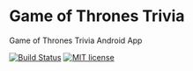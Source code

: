 # Game of Thrones Trivia
Game of Thrones Trivia Android App

[![Build Status](https://travis-ci.com/AdoraNwodo/got-trivia.svg?token=oVRWJeAgyroqNrfbKF32&branch=master)](https://travis-ci.com/AdoraNwodo/got-trivia)
[![MIT license](https://img.shields.io/github/license/AdoraNwodo/got-trivia.svg)](https://github.com/AdoraNwodo/got-trivia/blob/master/LICENSE)
